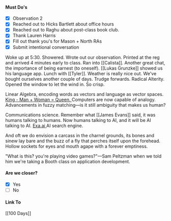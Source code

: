 #### Must Do's
- [x] Observation 2
- [x] Reached out to Hicks Bartlett about office hours
- [x] Reached out to Raghu about post-class book club.
- [x] Thank Lauren Harris
- [x] Fill out thank you's for Mason + North RAs
- [x] Submit intentional conversation

Woke up at 5:30. Showered. Wrote out our observation. Printed at the reg and arrived 4 minutes early to class. Ran into [[Calista]]. Another great chat, the importance of being earnest (to oneself). [[Lukas Grunzke]] showed us his language app. Lunch with [[Tyler]]. Weather is really nice out. We've bought ourselves another couple of days. Trudge forwards. Radical Alterity. Opened the window to let the wind in. So crisp. 

Linear Algebra, encoding words as vectors and language as vector spaces. [King - Man + Woman = Queen. ](https://www.technologyreview.com/2015/09/17/166211/king-man-woman-queen-the-marvelous-mathematics-of-computational-linguistics/) Computers are now capable of analogy. Advancements in fuzzy matching—is it still ambiguity that makes us human?

Communications science. Remember what [[James Evans]] said, it was humans talking to humans. Now humans talking to AI, and it will be AI talking to AI. [Exa.ai ](https://www.linkedin.com/company/exa-ai/)AI search engine.

And oft we do envision a carcass in the charnel grounds, its bones and sinew lay bare and the buzz of a fly that perches itself upon the forehead. Hollow sockets for eyes and mouth agape with a forever emptiness. 

"What is this? you're playing video games?"—Sam Peltzman when we told him we're taking a Booth class on application development.
#### Are we closer?
- [x] Yes
- [ ] No
#### Link To
[[100 Days]]
